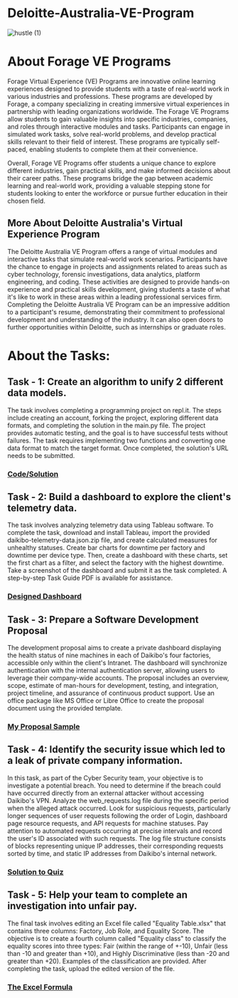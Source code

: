 # Deloitte-Australia-VE-Program

![hustle (1)](https://github.com/Ddhruv-IOT/Deloitte-Australia-VE-Program/assets/54676859/89858c8b-264b-4737-93f8-5be4cb07fb7c)

# About Forage VE Programs
Forage Virtual Experience (VE) Programs are innovative online learning experiences designed to provide students with a taste of real-world work in various industries and professions. These programs are developed by Forage, a company specializing in creating immersive virtual experiences in partnership with leading organizations worldwide. The Forage VE Programs allow students to gain valuable insights into specific industries, companies, and roles through interactive modules and tasks. Participants can engage in simulated work tasks, solve real-world problems, and develop practical skills relevant to their field of interest. These programs are typically self-paced, enabling students to complete them at their convenience.

Overall, Forage VE Programs offer students a unique chance to explore different industries, gain practical skills, and make informed decisions about their career paths. These programs bridge the gap between academic learning and real-world work, providing a valuable stepping stone for students looking to enter the workforce or pursue further education in their chosen field.

## More About Deloitte Australia's Virtual Experience Program
The Deloitte Australia VE Program offers a range of virtual modules and interactive tasks that simulate real-world work scenarios. Participants have the chance to engage in projects and assignments related to areas such as cyber technology, forensic investigations, data analytics, platform engineering, and coding. These activities are designed to provide hands-on experience and practical skills development, giving students a taste of what it's like to work in these areas within a leading professional services firm. Completing the Deloitte Australia VE Program can be an impressive addition to a participant's resume, demonstrating their commitment to professional development and understanding of the industry. It can also open doors to further opportunities within Deloitte, such as internships or graduate roles.

# About the Tasks:

## Task - 1: Create an algorithm to unify 2 different data models.

The task involves completing a programming project on repl.it. The steps include creating an account, forking the project, exploring different data formats, and completing the solution in the main.py file. The project provides automatic testing, and the goal is to have successful tests without failures. The task requires implementing two functions and converting one data format to match the target format. Once completed, the solution's URL needs to be submitted.

### [Code/Solution](https://github.com/Ddhruv-IOT/Deloitte-Australia-VE-Program/blob/main/1%20-%20Coding%20Task/Deloitte%20Create%20an%20algorithm%20to%20unify%202%20different%20data%20models..ipynb)


## Task - 2: Build a dashboard to explore the client's telemetry data.

The task involves analyzing telemetry data using Tableau software. To complete the task, download and install Tableau, import the provided daikibo-telemetry-data.json.zip file, and create calculated measures for unhealthy statuses. Create bar charts for downtime per factory and downtime per device type. Then, create a dashboard with these charts, set the first chart as a filter, and select the factory with the highest downtime. Take a screenshot of the dashboard and submit it as the task completed. A step-by-step Task Guide PDF is available for assistance.

### [Designed Dashboard](https://public.tableau.com/app/profile/ddhruv.arora/viz/DeloitteTask2DataVisualization/Dashboard1?publish=yes)

## Task - 3: Prepare a Software Development Proposal

The development proposal aims to create a private dashboard displaying the health status of nine machines in each of Daikibo's four factories, accessible only within the client's Intranet. The dashboard will synchronize authentication with the internal authentication server, allowing users to leverage their company-wide accounts. The proposal includes an overview, scope, estimate of man-hours for development, testing, and integration, project timeline, and assurance of continuous product support. Use an office package like MS Office or Libre Office to create the proposal document using the provided template.

### [My Proposal Sample](https://github.com/Ddhruv-IOT/Deloitte-Australia-VE-Program/blob/main/3%20-%20Software%20Dev%20Task/Task%203%20Software%20Development%20Proposal%20by%20Ddhruv%20Arora.docx)

## Task - 4: Identify the security issue which led to a leak of private company information.

In this task, as part of the Cyber Security team, your objective is to investigate a potential breach. You need to determine if the breach could have occurred directly from an external attacker without accessing Daikibo's VPN. Analyze the web_requests.log file during the specific period when the alleged attack occurred. Look for suspicious requests, particularly longer sequences of user requests following the order of Login, dashboard page resource requests, and API requests for machine statuses. Pay attention to automated requests occurring at precise intervals and record the user's ID associated with such requests. The log file structure consists of blocks representing unique IP addresses, their corresponding requests sorted by time, and static IP addresses from Daikibo's internal network.

### [Solution to Quiz](https://github.com/Ddhruv-IOT/Deloitte-Australia-VE-Program/blob/main/4%20-%20Cyber%20Security%20Task/Quiz_Answers.txt)

## Task - 5: Help your team to complete an investigation into unfair pay.

The final task involves editing an Excel file called "Equality Table.xlsx" that contains three columns: Factory, Job Role, and Equality Score. The objective is to create a fourth column called "Equality class" to classify the equality scores into three types: Fair (within the range of +-10), Unfair (less than -10 and greater than +10), and Highly Discriminative (less than -20 and greater than +20). Examples of the classification are provided. After completing the task, upload the edited version of the file.

### [The Excel Formula](https://github.com/Ddhruv-IOT/Deloitte-Australia-VE-Program/blob/main/5%20-%20Forensic%20Tech%20Task/Excel_Formula.txt)

